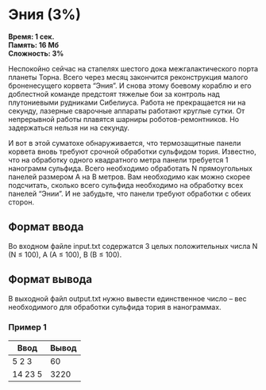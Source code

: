 <h1 class="title">Эния (3%)</h1>
<p><b>Время: 1 сек.<br>Память: 16 Мб<br>Сложность: 3%</b></p>
<p>Неспокойно сейчас на стапелях шестого дока межгалактического порта планеты Торна. Всего через месяц закончится реконструкция малого броненесущего корвета “Эния”. И снова этому боевому кораблю и его доблестной команде предстоят тяжелые бои за контроль над плутониевыми рудниками Сибелиуса. Работа не прекращается ни на секунду, лазерные сварочные аппараты работают круглые сутки. От непрерывной работы плавятся шарниры роботов-ремонтников. Но задержаться нельзя ни на секунду.</p>
<p>И вот в этой суматохе обнаруживается, что термозащитные панели корвета вновь требуют срочной обработки сульфидом тория. Известно, что на обработку одного квадратного метра панели требуется 1 нанограмм сульфида. Всего необходимо обработать N прямоугольных панелей размером A на B метров. Вам необходимо как можно скорее подсчитать, сколько всего сульфида необходимо на обработку всех панелей “Энии”. И не забудьте, что панели требуют обработки с обеих сторон.</p>
<h2>Формат ввода</h2>
   <p>Во входном файле input.txt содержатся 3 целых положительных числа N (N ≤ 100), A (A ≤ 100), B (B ≤ 100).</p>
   <h2>Формат вывода</h2>
   <p>В выходной файл output.txt нужно вывести единственное число – вес необходимого для обработки сульфида тория в нанограммах.</p>
   <h3>Пример 1</h3>
   <table class="sample-tests">
      <thead>
         <tr>
            <th>Ввод</th>
            <th>Вывод</th>
         </tr>
      </thead>
      <tbody>
         <tr>
            <td>5 2 3</td>
            <td>60</td>
         </tr>
         <tr>
            <td>14 23 5</td>
            <td>3220</td>
         </tr>
      </tbody>
   </table>